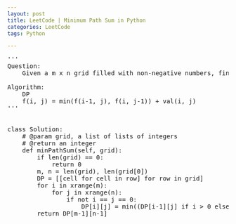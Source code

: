 ```yaml
---
layout: post
title: LeetCode | Minimum Path Sum in Python
categories: LeetCode
tags: Python

---
```

<!-- import js for mathjax -->
<script src="http://cdn.mathjax.org/mathjax/latest/MathJax.js?config=default"></script>
<script type="text/x-mathjax-config">
MathJax.Hub.Config({
tex2jax: {inlineMath: [['$','$'], ['\\(','\\)']]}
});
</script>


<pre>
'''
Question:
    Given a m x n grid filled with non-negative numbers, find a path from top left to bottom right which minimizes the sum of all numbers along its path.

Algorithm:
    DP
    f(i, j) = min(f(i-1, j), f(i, j-1)) + val(i, j)
'''


class Solution:
    # @param grid, a list of lists of integers
    # @return an integer
    def minPathSum(self, grid):
        if len(grid) == 0:
            return 0
        m, n = len(grid), len(grid[0])
        DP = [[cell for cell in row] for row in grid]
        for i in xrange(m):
            for j in xrange(n):
                if not i == j == 0:
                    DP[i][j] = min((DP[i-1][j] if i > 0 else 1<<31), (DP[i][j-1] if j > 0 else 1<<31)) + grid[i][j]
        return DP[m-1][n-1]
</pre>
